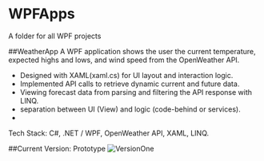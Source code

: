 # WPFApps
 A folder for all WPF projects

 ##WeatherApp
  A WPF application shows the user the current temperature, expected highs and lows, and wind speed from the OpenWeather API.
 - Designed with XAML(xaml.cs) for UI layout and interaction logic.
 - Implemented API calls to retrieve dynamic current and future data.
 - Viewing forecast data from parsing and filtering the API response with LINQ.
 - separation between UI (View) and logic (code-behind or services).
 - 
Tech Stack: C#, .NET / WPF, OpenWeather API, XAML, LINQ.

##Current Version: Prototype
   ![VersionOne](https://github.com/user-attachments/assets/6de8ce82-88ea-4aae-bb44-add98a0b686b)

